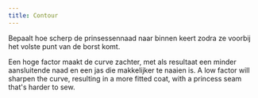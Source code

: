```yaml
---
title: Contour
---
```


Bepaalt hoe scherp de prinsessennaad naar binnen keert zodra ze voorbij het volste punt van de borst komt.

Een hoge factor maakt de curve zachter, met als resultaat een minder aansluitende naad en een jas die makkelijker te naaien is. A low factor will sharpen the curve, resulting in a more fitted coat, with a princess seam that's harder to sew.